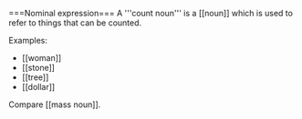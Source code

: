 ===Nominal expression===
A '''count noun''' is a [[noun]] which is used to refer to things that can be counted.

Examples:
* [[woman]]
* [[stone]]
* [[tree]]
* [[dollar]]

Compare [[mass noun]].